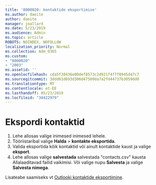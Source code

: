```yaml
---
title: '8000020: kontaktide eksportimise'
ms.author: daeite
author: daeite
manager: joallard
ms.date: 5/23/2019
ms.audience: Admin
ms.topic: article
ROBOTS: NOINDEX, NOFOLLOW
localization_priority: Normal
ms.collection: Adm_O365
ms.custom:
- "8000020"
- "2003"
ms.assetid: ''
ms.openlocfilehash: cda5f38436e00def8573c2d921f4f7f0945d47c7
ms.sourcegitcommit: 3ddd01d693d306d47509da7a2fd44737b3059dd0
ms.translationtype: MT
ms.contentlocale: et-EE
ms.lasthandoff: 05/23/2019
ms.locfileid: "34422979"
---
```

# <a name="export-contacts"></a>Ekspordi kontaktid

1. Lehe allosas valige inimesed inimesed lehele.
2. Tööriistaribal valige **Halda** > **kontakte eksportida**. 
3. Valida eksportida kõik kontaktid või ainult kontaktide kaust ja valige **eksport**.
4. Lehe allosas valige **salvestada** salvestada "contacts.csv" kausta Allalaaditavad failid vaikimisi. Või valige nupu **Salvesta** ja valige **Salvesta nimega**.

Lisateabe saamiseks vt [Outlooki kontaktide eksportimine](https://support.office.com/article/10f09abd-643c-4495-bb80-543714eca73f#ID0EAACAAA=Outlook_on_the_web).

